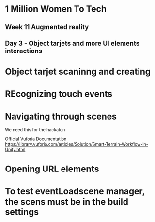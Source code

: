 
# 1 Million Women To Tech 

## Week 11 Augmented reality

## Day 3 - Object tarjets and more UI elements interactions

# Object tarjet scaninng and creating


# REcognizing touch events 

# Navigating through scenes
We need this for the hackaton


Official Vuforia Documentation
https://library.vuforia.com/articles/Solution/Smart-Terrain-Workflow-in-Unity.html


# Opening URL elements 


# To test eventLoadscene manager, the scens must be in the build settings




